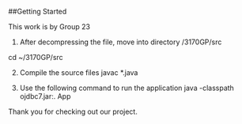 ##Getting Started

This work is by Group 23


1. After decompressing the file, move into directory /3170GP/src

cd ~/3170GP/src

2. Compile the source files
javac *.java 


3. Use the following command to run the application
java -classpath ojdbc7.jar:. App

Thank you for checking out our project. 
